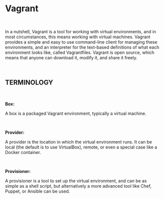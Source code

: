 # Vagrant
<br>
<p>In a nutshell, Vagrant is a tool for working with virtual environments, and in most circumstances, this means working with virtual machines. Vagrant provides a simple and easy to use command-line client for managing these environments, and an interpreter for the text-based definitions of what each environment looks like, called Vagrantfiles. Vagrant is open source, which means that anyone can download it, modify it, and share it freely.</p>
<br>

## TERMINOLOGY
<br>

**Box:**<p>A box is a packaged Vagrant environment, typically a virtual machine.</p>
<br>

**Provider:**<p>A provider is the location in which the virtual environment runs. It can be local (the default is to use VirtualBox), remote, or even a special case like a Docker container.</p>
<br>

**Provisioner:**<p>A provisioner is a tool to set up the virtual environment, and can be as simple as a shell script, but alternatively a more advanced tool like Chef, Puppet, or Ansible can be used.</p>



